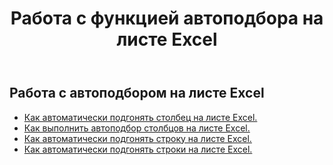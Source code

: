 ﻿---
title:  Работа с функцией автоподбора на листе Excel
second_title: Aspose.Cells Cloud Documen
linktitle: Автофи
type: docs
url: /ru/worksheets/autofit/
aliases: [/autofit-rows-and-columns-of-worksheet/]
keywords: Autofit rows and columns on an Excel worksheet
description: Aspose.Cells Cloud REST API поддерживает автоматическую подгонку строк и столбцов на листе Excel. SDK поддерживает различные языки разработки, включая Android, C#, Go, Java, NodeJS, Perl, PHP, Python, Ruby и Swift.
weight: 20
kwords: Excel, Office Облако, REST API, Электронная таблица, PDF, CSV, Json, Markdown, Работа с автоподбором на листе Excel
---
## Работа с автоподбором на листе Excel

- [Как автоматически подгонять столбец на листе Excel.](/cells/ru/worksheets/autofit/column/)
- [Как выполнить автоподбор столбцов на листе Excel.](/cells/ru/worksheets/autofit/columns/)
- [Как автоматически подгонять строку на листе Excel.](/cells/ru/worksheets/autofit/row/)
- [Как автоматически подгонять строки на листе Excel.](/cells/ru/worksheets/autofit/rows/)

